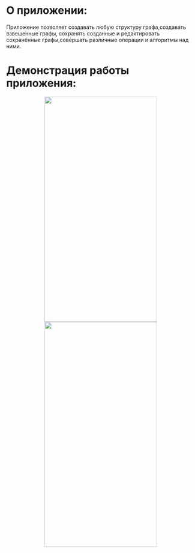# О приложении:
Приложение позволяет создавать любую структуру графа,создавать взвешенные графы, сохранять созданные и редактировать сохранённые графы,совершать различные операции и алгоритмы над ними.
# Демонстрация работы приложения:
<p align="center">
  <img src=![image](https://github.com/OneVan4/GraphEditor/assets/113106342/c873b0d9-2bb5-46fe-82d2-27b4042b07b7) width="300" height="600">
  <img src=![image](https://github.com/OneVan4/GraphEditor/assets/113106342/b63055b0-484f-4ef9-a72e-15cb079f0b37) width="300" height="600">
</p>

